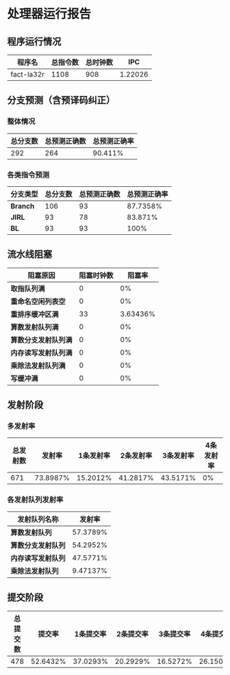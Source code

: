 # 处理器运行报告
## 程序运行情况
|程序名|总指令数|总时钟数|IPC|
|---|---|---|---|
|fact-la32r|1108|908|1.22026|

## 分支预测（含预译码纠正）
### 整体情况
|总分支数|总预测正确数|总预测正确率|
|---|---|---|
|292|264|90.411%|

### 各类指令预测
|分支类型|总分支数|总预测正确数|总预测正确率|
|---|---|---|---|
|**Branch**| 106 | 93 | 87.7358%|
|**JIRL**| 93 | 78 | 83.871%|
|**BL**| 93 | 93 | 100%|

## 流水线阻塞
|阻塞原因|阻塞时钟数|阻塞率|
|---|---|---|
|**取指队列满**| 0 | 0%|
|**重命名空闲列表空**|0 | 0%|
|**重排序缓冲区满**|33 | 3.63436%|
|**算数发射队列满**|0 | 0%|
|**算数分支发射队列满**|0 | 0%|
|**内存读写发射队列满**|0 | 0%|
|**乘除法发射队列满**|0 | 0%|
|**写缓冲满**|0 | 0%|

## 发射阶段
### 多发射率
|总发射数|发射率|1条发射率|2条发射率|3条发射率|4条发射率|
|---|---|---|---|---|---|
|671|73.8987%|15.2012%|41.2817%|43.5171%|0%|

### 各发射队列发射率
|发射队列名称|发射率|
|---|---|
|**算数发射队列**|57.3789%|
|**算数分支发射队列**|54.2952%|
|**内存读写发射队列**|47.5771%|
|**乘除法发射队列**|9.47137%|

## 提交阶段
|总提交数|提交率|1条提交率|2条提交率|3条提交率|4条提交率|
|---|---|---|---|---|---|
|478|52.6432%|37.0293%|20.2929%|16.5272%|26.1506%|
